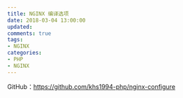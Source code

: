 ```yaml
---
title: NGINX 编译选项
date: 2018-03-04 13:00:00
updated:
comments: true
tags:
- NGINX
categories:
- PHP
- NGINX
---
```


GitHub：https://github.com/khs1994-php/nginx-configure

<!--more-->
